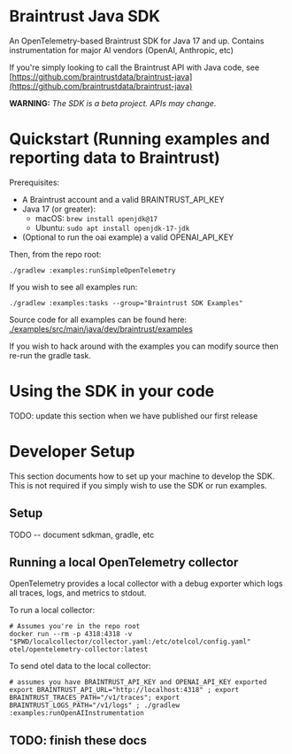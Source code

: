 # Braintrust Java SDK

An OpenTelemetry-based Braintrust SDK for Java 17 and up. Contains instrumentation for major AI vendors (OpenAI, Anthropic, etc)

If you're simply looking to call the Braintrust API with Java code, see [https://github.com/braintrustdata/braintrust-java](https://github.com/braintrustdata/braintrust-java)

**WARNING:** *The SDK is a beta project. APIs may change.*

# Quickstart (Running examples and reporting data to Braintrust)

Prerequisites:
- A Braintrust account and a valid BRAINTRUST_API_KEY
- Java 17 (or greater):
    - macOS: `brew install openjdk@17`
    - Ubuntu: `sudo apt install openjdk-17-jdk`
- (Optional to run the oai example) a valid OPENAI_API_KEY

Then, from the repo root:
```
./gradlew :examples:runSimpleOpenTelemetry
```

If you wish to see all examples run:
```
./gradlew :examples:tasks --group="Braintrust SDK Examples"
```

Source code for all examples can be found here: [./examples/src/main/java/dev/braintrust/examples](./examples/src/main/java/dev/braintrust/examples)

If you wish to hack around with the examples you can modify source then re-run the gradle task.

# Using the SDK in your code

TODO: update this section when we have published our first release

# Developer Setup

This section documents how to set up your machine to develop the SDK. This is not required if you simply wish to use the SDK or run examples.

## Setup

TODO -- document sdkman, gradle, etc

## Running a local OpenTelemetry collector

OpenTelemetry provides a local collector with a debug exporter which logs all traces, logs, and metrics to stdout.

To run a local collector:

```
# Assumes you're in the repo root
docker run --rm -p 4318:4318 -v "$PWD/localcollector/collector.yaml:/etc/otelcol/config.yaml" otel/opentelemetry-collector:latest
```

To send otel data to the local collector:

```
# assumes you have BRAINTRUST_API_KEY and OPENAI_API_KEY exported
export BRAINTRUST_API_URL="http://localhost:4318" ; export BRAINTRUST_TRACES_PATH="/v1/traces"; export BRAINTRUST_LOGS_PATH="/v1/logs" ; ./gradlew :examples:runOpenAIInstrumentation
```


## TODO: finish these docs
